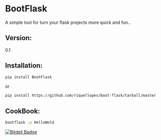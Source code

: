 BootFlask
=========

A simple tool for turn your flask projects more quick and fun..

Version:
----

0.1


Installation:
--------------

```sh
pip install BootFlask
```

or

```sh
pip install https://github.com/riquellopes/boot-flask/tarball/master
```

CookBook:
-------------
```sh
bootflask -p HelloWold
```


[![Bitdeli Badge](https://d2weczhvl823v0.cloudfront.net/riquellopes/boot-flask/trend.png)](https://bitdeli.com/free "Bitdeli Badge")

